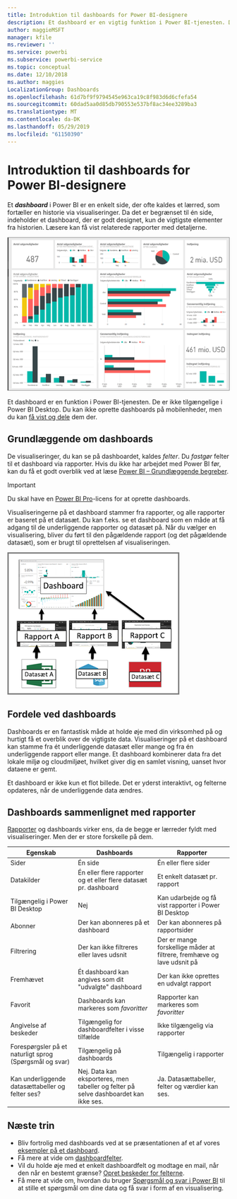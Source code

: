 ```yaml
---
title: Introduktion til dashboards for Power BI-designere
description: Et dashboard er en vigtig funktion i Power BI-tjenesten. Det er en enkelt side, der ofte kaldes et lærred, som fortæller en historie via visualiseringer.
author: maggieMSFT
manager: kfile
ms.reviewer: ''
ms.service: powerbi
ms.subservice: powerbi-service
ms.topic: conceptual
ms.date: 12/10/2018
ms.author: maggies
LocalizationGroup: Dashboards
ms.openlocfilehash: 61d7bf9f9794545e963ca19c8f983d6d6cfefa54
ms.sourcegitcommit: 60dad5aa0d85db790553e537bf8ac34ee3289ba3
ms.translationtype: MT
ms.contentlocale: da-DK
ms.lasthandoff: 05/29/2019
ms.locfileid: "61150390"
---
```

# <a name="intro-to-dashboards-for-power-bi-designers"></a>Introduktion til dashboards for Power BI-designere

Et ***dashboard*** i Power BI er en enkelt side, der ofte kaldes et lærred, som fortæller en historie via visualiseringer. Da det er begrænset til én side, indeholder et dashboard, der er godt designet, kun de vigtigste elementer fra historien. Læsere kan få vist relaterede rapporter med detaljerne.

![dashboard](media/service-dashboards/power-bi-dashboard2.png)

Et dashboard er en funktion i Power BI-tjenesten. De er ikke tilgængelige i Power BI Desktop. Du kan ikke oprette dashboards på mobilenheder, men du kan [få vist og dele](mobile-apps-view-dashboard.md) dem der.

## <a name="dashboard-basics"></a>Grundlæggende om dashboards 

De visualiseringer, du kan se på dashboardet, kaldes *felter*. Du *fastgør* felter til et dashboard via rapporter. Hvis du ikke har arbejdet med Power BI før, kan du få et godt overblik ved at læse [Power BI – Grundlæggende begreber](service-basic-concepts.md).

> [!IMPORTANT]
> Du skal have en [Power BI Pro](service-free-vs-pro.md)-licens for at oprette dashboards.

Visualiseringerne på et dashboard stammer fra rapporter, og alle rapporter er baseret på et datasæt. Du kan f.eks. se et dashboard som en måde at få adgang til de underliggende rapporter og datasæt på. Når du vælger en visualisering, bliver du ført til den pågældende rapport (og det pågældende datasæt), som er brugt til oprettelsen af visualiseringen.

![diagram, der viser relationer mellem dashboards, rapporter, datasæt](media/service-dashboards/power-bi-diagram.png)

## <a name="advantages-of-dashboards"></a>Fordele ved dashboards
Dashboards er en fantastisk måde at holde øje med din virksomhed på og hurtigt få et overblik over de vigtigste data. Visualiseringer på et dashboard kan stamme fra ét underliggende datasæt eller mange og fra én underliggende rapport eller mange. Et dashboard kombinerer data fra det lokale miljø og cloudmiljøet, hvilket giver dig en samlet visning, uanset hvor dataene er gemt.

Et dashboard er ikke kun et flot billede. Det er yderst interaktivt, og felterne opdateres, når de underliggende data ændres.

## <a name="dashboards-versus-reports"></a>Dashboards sammenlignet med rapporter
[Rapporter](service-reports.md) og dashboards virker ens, da de begge er lærreder fyldt med visualiseringer. Men der er store forskelle på dem.

| **Egenskab** | **Dashboards** | **Rapporter** |
| --- | --- | --- |
| Sider |Én side |Én eller flere sider |
| Datakilder |Én eller flere rapporter og et eller flere datasæt pr. dashboard |Et enkelt datasæt pr. rapport |
| Tilgængelig i Power BI Desktop |Nej | Kan udarbejde og få vist rapporter i Power BI Desktop |
| Abonner |Der kan abonneres på et dashboard |Der kan abonneres på rapportsider |
| Filtrering |Der kan ikke filtreres eller laves udsnit |Der er mange forskellige måder at filtrere, fremhæve og lave udsnit på |
| Fremhævet |Ét dashboard kan angives som dit "udvalgte" dashboard |Der kan ikke oprettes en udvalgt rapport |
| Favorit | Dashboards kan markeres som *favoritter* | Rapporter kan markeres som *favoritter*
| Angivelse af beskeder |Tilgængelig for dashboardfelter i visse tilfælde |Ikke tilgængelig via rapporter |
| Forespørgsler på et naturligt sprog (Spørgsmål og svar) |Tilgængelig på dashboards | Tilgængelig i rapporter |
| Kan underliggende datasættabeller og felter ses? |Nej. Data kan eksporteres, men tabeller og felter på selve dashboardet kan ikke ses. |Ja. Datasættabeller, felter og værdier kan ses. |


## <a name="next-steps"></a>Næste trin
* Bliv fortrolig med dashboards ved at se præsentationen af et af vores [eksempler på et dashboard](sample-tutorial-connect-to-the-samples.md).
* Få mere at vide om [dashboardfelter](service-dashboard-tiles.md).
* Vil du holde øje med et enkelt dashboardfelt og modtage en mail, når den når en bestemt grænse? [Opret beskeder for felterne](service-set-data-alerts.md).
* Få mere at vide om, hvordan du bruger [Spørgsmål og svar i Power BI](power-bi-tutorial-q-and-a.md) til at stille et spørgsmål om dine data og få svar i form af en visualisering.

